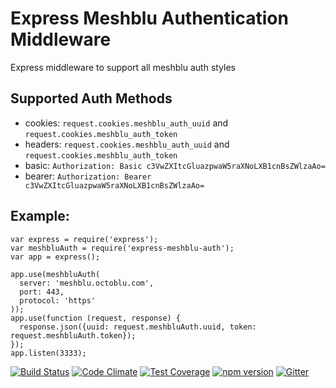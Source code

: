 # Express Meshblu Authentication Middleware
Express middleware to support all meshblu auth styles

## Supported Auth Methods

* cookies: `request.cookies.meshblu_auth_uuid` and `request.cookies.meshblu_auth_token`
* headers: `request.cookies.meshblu_auth_uuid` and `request.cookies.meshblu_auth_token`
* basic: `Authorization: Basic c3VwZXItcGluazpwaW5raXNoLXB1cnBsZWlzaAo=`
* bearer: `Authorization: Bearer c3VwZXItcGluazpwaW5raXNoLXB1cnBsZWlzaAo=`

## Example:
    var express = require('express');
    var meshbluAuth = require('express-meshblu-auth');
    var app = express();

    app.use(meshbluAuth(
      server: 'meshblu.octoblu.com',
      port: 443,
      protocol: 'https'
    ));
    app.use(function (request, response) {
      response.json({uuid: request.meshbluAuth.uuid, token: request.meshbluAuth.token});
    });
    app.listen(3333);

[![Build Status](https://travis-ci.org/octoblu/express-meshblu-auth.svg?branch=master)](https://travis-ci.org/octoblu/express-meshblu-auth)
[![Code Climate](https://codeclimate.com/github/octoblu/express-meshblu-auth/badges/gpa.svg)](https://codeclimate.com/github/octoblu/express-meshblu-auth)
[![Test Coverage](https://codeclimate.com/github/octoblu/express-meshblu-auth/badges/coverage.svg)](https://codeclimate.com/github/octoblu/express-meshblu-auth)
[![npm version](https://badge.fury.io/js/express-meshblu-auth.svg)](http://badge.fury.io/js/express-meshblu-auth)
[![Gitter](https://badges.gitter.im/octoblu/help.svg)](https://gitter.im/octoblu/help)
